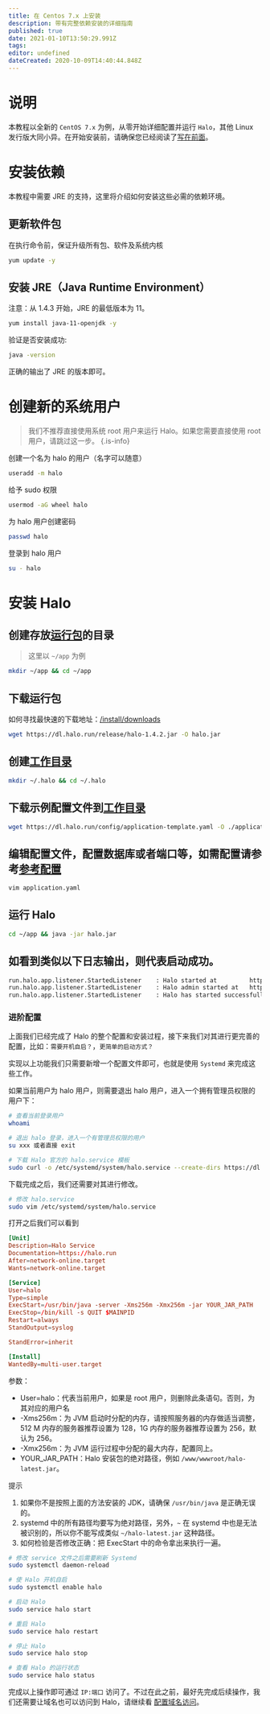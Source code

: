 ```yaml
---
title: 在 Centos 7.x 上安装
description: 带有完整依赖安装的详细指南
published: true
date: 2021-01-10T13:50:29.991Z
tags: 
editor: undefined
dateCreated: 2020-10-09T14:40:44.848Z
---
```


# 说明
本教程以全新的 `CentOS 7.x` 为例，从零开始详细配置并运行 `Halo`，其他 Linux 发行版大同小异。在开始安装前，请确保您已经阅读了[写在前面](/zh/install/prepare)。

# 安装依赖
本教程中需要 JRE 的支持，这里将介绍如何安装这些必需的依赖环境。

## 更新软件包
在执行命令前，保证升级所有包、软件及系统内核

```bash
yum update -y
```

## 安装 JRE（Java Runtime Environment）

注意：从 1.4.3 开始，JRE 的最低版本为 11。

```bash
yum install java-11-openjdk -y
```

验证是否安装成功:

```bash
java -version
```

正确的输出了 JRE 的版本即可。

# 创建新的系统用户

> 我们不推荐直接使用系统 root 用户来运行 Halo。如果您需要直接使用 root 用户，请跳过这一步。
{.is-info}

创建一个名为 halo 的用户（名字可以随意）
```bash
useradd -m halo
```

给予 sudo 权限
```bash
usermod -aG wheel halo
```

为 halo 用户创建密码
```bash
passwd halo
```

登录到 halo 用户
```bash
su - halo
```

# 安装 Halo

## 创建存放[运行包](/install/prepare#%E8%BF%90%E8%A1%8C%E5%8C%85)的目录

> 这里以 `~/app` 为例

```bash
mkdir ~/app && cd ~/app
```

## 下载运行包

如何寻找最快速的下载地址：[/install/downloads](/install/downloads)

```bash
wget https://dl.halo.run/release/halo-1.4.2.jar -O halo.jar
```

## 创建[工作目录](/install/prepare#%E5%B7%A5%E4%BD%9C%E7%9B%AE%E5%BD%95)

```bash
mkdir ~/.halo && cd ~/.halo
```

## 下载示例配置文件到[工作目录](/install/prepare#%E5%B7%A5%E4%BD%9C%E7%9B%AE%E5%BD%95)

```bash
wget https://dl.halo.run/config/application-template.yaml -O ./application.yaml 
```

## 编辑配置文件，配置数据库或者端口等，如需配置请参考[参考配置](/install/config)

```bash
vim application.yaml
```

## 运行 Halo

```bash
cd ~/app && java -jar halo.jar
```

## 如看到类似以下日志输出，则代表启动成功。

```bash
run.halo.app.listener.StartedListener    : Halo started at         http://127.0.0.1:8090
run.halo.app.listener.StartedListener    : Halo admin started at   http://127.0.0.1:8090/admin
run.halo.app.listener.StartedListener    : Halo has started successfully!
```

### 进阶配置

上面我们已经完成了 Halo 的整个配置和安装过程，接下来我们对其进行更完善的配置，比如：`需要开机自启？`，`更简单的启动方式？`

实现以上功能我们只需要新增一个配置文件即可，也就是使用 `Systemd` 来完成这些工作。

如果当前用户为 halo 用户，则需要退出 halo 用户，进入一个拥有管理员权限的用户下：

```bash
# 查看当前登录用户
whoami

# 退出 halo 登录，进入一个有管理员权限的用户
su xxx 或者直接 exit
```

```bash
# 下载 Halo 官方的 halo.service 模板
sudo curl -o /etc/systemd/system/halo.service --create-dirs https://dl.halo.run/config/halo.service
```

下载完成之后，我们还需要对其进行修改。

```bash
# 修改 halo.service
sudo vim /etc/systemd/system/halo.service
```

打开之后我们可以看到

```conf
[Unit]
Description=Halo Service
Documentation=https://halo.run
After=network-online.target
Wants=network-online.target

[Service]
User=halo
Type=simple
ExecStart=/usr/bin/java -server -Xms256m -Xmx256m -jar YOUR_JAR_PATH
ExecStop=/bin/kill -s QUIT $MAINPID
Restart=always
StandOutput=syslog

StandError=inherit

[Install]
WantedBy=multi-user.target
```

参数：
- User=halo：代表当前用户，如果是 root 用户，则删除此条语句。否则，为其对应的用户名
- -Xms256m：为 JVM 启动时分配的内存，请按照服务器的内存做适当调整，512 M 内存的服务器推荐设置为 128，1G 内存的服务器推荐设置为 256，默认为 256。
- -Xmx256m：为 JVM 运行过程中分配的最大内存，配置同上。
- YOUR_JAR_PATH：Halo 安装包的绝对路径，例如 `/www/wwwroot/halo-latest.jar`。

<article class="message is-warning">
  <div class="message-body">

提示

1. 如果你不是按照上面的方法安装的 JDK，请确保 `/usr/bin/java` 是正确无误的。
2. systemd 中的所有路径均要写为绝对路径，另外，`~` 在 systemd 中也是无法被识别的，所以你不能写成类似 `~/halo-latest.jar` 这种路径。
3. 如何检验是否修改正确：把 ExecStart 中的命令拿出来执行一遍。

  </div>
</article>

```bash
# 修改 service 文件之后需要刷新 Systemd
sudo systemctl daemon-reload

# 使 Halo 开机自启
sudo systemctl enable halo

# 启动 Halo
sudo service halo start

# 重启 Halo
sudo service halo restart

# 停止 Halo
sudo service halo stop

# 查看 Halo 的运行状态
sudo service halo status
```

完成以上操作即可通过 `IP:端口` 访问了。不过在此之前，最好先完成后续操作，我们还需要让域名也可以访问到 Halo，请继续看 [配置域名访问](/archives/install-reverse-proxy.html)。
